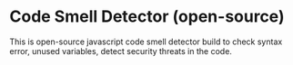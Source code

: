 # Code Smell Detector (open-source)
This is open-source javascript code smell detector build to check syntax error, unused variables, detect security threats in the code. 
